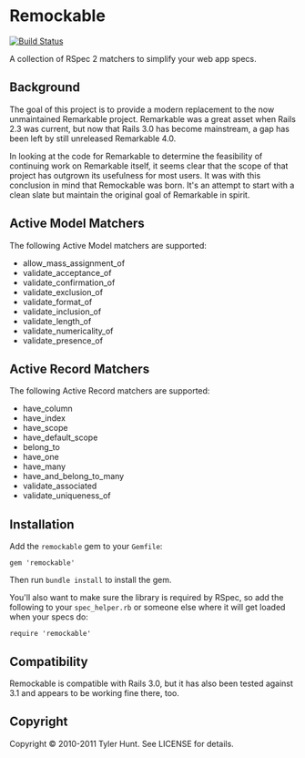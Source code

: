 # Remockable

[![Build Status][travis-image]][travis]

[travis]: http://travis-ci.org/tylerhunt/remockable
[travis-image]: https://secure.travis-ci.org/tylerhunt/remockable.png

A collection of RSpec 2 matchers to simplify your web app specs.


## Background

The goal of this project is to provide a modern replacement to the now
unmaintained Remarkable project. Remarkable was a great asset when Rails 2.3
was current, but now that Rails 3.0 has become mainstream, a gap has been left
by still unreleased Remarkable 4.0.

In looking at the code for Remarkable to determine the feasibility of continuing
work on Remarkable itself, it seems clear that the scope of that project has
outgrown its usefulness for most users. It was with this conclusion in mind that
Remockable was born. It's an attempt to start with a clean slate but maintain
the original goal of Remarkable in spirit.


## Active Model Matchers

The following Active Model matchers are supported:

  * allow_mass_assignment_of
  * validate_acceptance_of
  * validate_confirmation_of
  * validate_exclusion_of
  * validate_format_of
  * validate_inclusion_of
  * validate_length_of
  * validate_numericality_of
  * validate_presence_of


## Active Record Matchers

The following Active Record matchers are supported:

  * have_column
  * have_index
  * have_scope
  * have_default_scope
  * belong_to
  * have_one
  * have_many
  * have_and_belong_to_many
  * validate_associated
  * validate_uniqueness_of


## Installation

Add the `remockable` gem to your `Gemfile`:

    gem 'remockable'

Then run `bundle install` to install the gem.

You'll also want to make sure the library is required by RSpec, so add the
following to your `spec_helper.rb` or someone else where it will get loaded
when your specs do:

    require 'remockable'


## Compatibility

Remockable is compatible with Rails 3.0, but it has also been tested against
3.1 and appears to be working fine there, too.


## Copyright

Copyright © 2010-2011 Tyler Hunt. See LICENSE for details.
